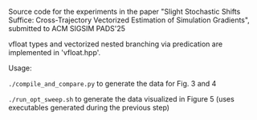Source code for the experiments in the paper "Slight Stochastic Shifts Suffice: Cross-Trajectory Vectorized Estimation of Simulation Gradients", submitted to ACM SIGSIM PADS'25

vfloat types and vectorized nested branching via predication are implemented in 'vfloat.hpp'.

Usage:

`./compile_and_compare.py` to generate the data for Fig. 3 and 4

`./run_opt_sweep.sh` to generate the data visualized in Figure 5 (uses executables generated during the previous step)
